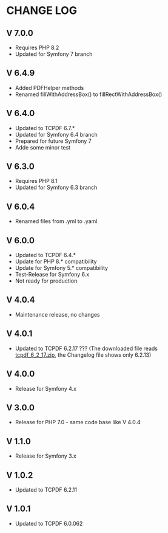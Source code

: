 CHANGE LOG
==========

V 7.0.0
-------

- Requires PHP 8.2
- Updated for Symfony 7 branch

V 6.4.9
-------

- Added PDFHelper methods
- Renamed fillWithAddressBox() to fillRectWithAddressBox()

V 6.4.0
-------

- Updated to TCPDF 6.7.*
- Updated for Symfony 6.4 branch
- Prepared for future Symfony 7
- Adde some minor test

V 6.3.0
-------

- Requires PHP 8.1
- Updated for Symfony 6.3 branch

V 6.0.4
-------

- Renamed files from .yml to .yaml

V 6.0.0
-------

- Updated to TCPDF 6.4.*
- Update for PHP 8.* compatibility
- Update for Symfony 5.* compatibility
- Test-Release for Symfony 6.x
- Not ready for production



V 4.0.4
-------

- Maintenance release, no changes


V 4.0.1
-------

- Updated to TCPDF 6.2.17 ??? (The downloaded file reads [tcpdf_6_2_17.zip](https://sourceforge.net/projects/tcpdf/), the Changelog file shows only 6.2.13)


V 4.0.0
-------

- Release for Symfony 4.x


V 3.0.0
-------

- Release for PHP 7.0 - same code base like V 4.0.4


V 1.1.0
-------

- Release for Symfony 3.x

V 1.0.2
-------

- Updated to TCPDF 6.2.11

V 1.0.1
-------

- Updated to TCPDF 6.0.062
